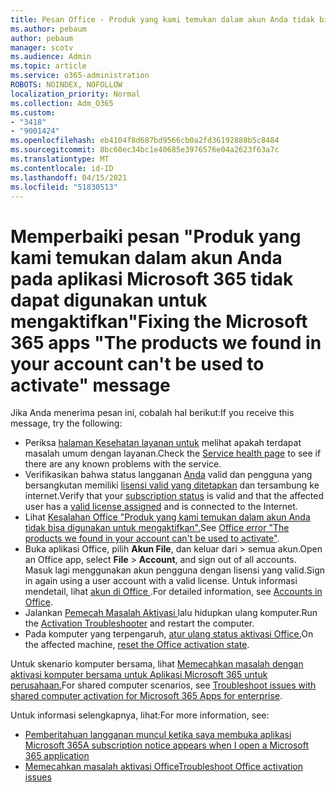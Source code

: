 ```yaml
---
title: Pesan Office - Produk yang kami temukan dalam akun Anda tidak bisa digunakan untuk mengaktifkan
ms.author: pebaum
author: pebaum
manager: scotv
ms.audience: Admin
ms.topic: article
ms.service: o365-administration
ROBOTS: NOINDEX, NOFOLLOW
localization_priority: Normal
ms.collection: Adm_O365
ms.custom:
- "3418"
- "9001424"
ms.openlocfilehash: eb4104f8d687bd9566cb0a2fd36192888b5c8484
ms.sourcegitcommit: 8bc60ec34bc1e40685e3976576e04a2623f63a7c
ms.translationtype: MT
ms.contentlocale: id-ID
ms.lasthandoff: 04/15/2021
ms.locfileid: "51830513"
---
```

# <a name="fixing-the-microsoft-365-apps-the-products-we-found-in-your-account-cant-be-used-to-activate-message"></a><span data-ttu-id="b085d-102">Memperbaiki pesan "Produk yang kami temukan dalam akun Anda pada aplikasi Microsoft 365 tidak dapat digunakan untuk mengaktifkan"</span><span class="sxs-lookup"><span data-stu-id="b085d-102">Fixing the Microsoft 365 apps "The products we found in your account can't be used to activate" message</span></span>

<span data-ttu-id="b085d-103">Jika Anda menerima pesan ini, cobalah hal berikut:</span><span class="sxs-lookup"><span data-stu-id="b085d-103">If you receive this message, try the following:</span></span>

- <span data-ttu-id="b085d-104">Periksa [halaman Kesehatan layanan untuk](https://docs.microsoft.com/office365/enterprise/view-service-health) melihat apakah terdapat masalah umum dengan layanan.</span><span class="sxs-lookup"><span data-stu-id="b085d-104">Check the [Service health page](https://docs.microsoft.com/office365/enterprise/view-service-health) to see if there are any known problems with the service.</span></span>
- <span data-ttu-id="b085d-105">Verifikasikan bahwa status langganan [Anda](https://support.office.com/article/0d23d3c0-c19c-4b2f-9845-5344fedc4380#bkmk_checksubscription) valid dan pengguna yang bersangkutan memiliki [ lisensi valid yang ditetapkan](https://support.office.com/article/997596B5-4173-4627-B915-36ABAC6786DC) dan tersambung ke internet.</span><span class="sxs-lookup"><span data-stu-id="b085d-105">Verify that your [subscription status](https://support.office.com/article/0d23d3c0-c19c-4b2f-9845-5344fedc4380#bkmk_checksubscription) is valid and that the affected user has a [valid license assigned](https://support.office.com/article/997596B5-4173-4627-B915-36ABAC6786DC) and is connected to the Internet.</span></span> 
- <span data-ttu-id="b085d-106">Lihat [Kesalahan Office "Produk yang kami temukan dalam akun Anda tidak bisa digunakan untuk mengaktifkan".](https://support.office.com/article/c9f9a0b3-5aae-4131-8077-21e6a59f141e)</span><span class="sxs-lookup"><span data-stu-id="b085d-106">See [Office error "The products we found in your account can't be used to activate"](https://support.office.com/article/c9f9a0b3-5aae-4131-8077-21e6a59f141e).</span></span>
- <span data-ttu-id="b085d-107">Buka aplikasi Office, pilih **Akun File**, dan keluar dari  >  semua akun.</span><span class="sxs-lookup"><span data-stu-id="b085d-107">Open an Office app, select **File** > **Account**, and sign out of all accounts.</span></span> <span data-ttu-id="b085d-108">Masuk lagi menggunakan akun pengguna dengan lisensi yang valid.</span><span class="sxs-lookup"><span data-stu-id="b085d-108">Sign in again using a user account with a valid license.</span></span> <span data-ttu-id="b085d-109">Untuk informasi mendetail, lihat [ akun di Office ](https://support.office.com/article/628ea040-f265-49de-b986-be09c3ebf8a9).</span><span class="sxs-lookup"><span data-stu-id="b085d-109">For detailed information, see [Accounts in Office](https://support.office.com/article/628ea040-f265-49de-b986-be09c3ebf8a9).</span></span>
- <span data-ttu-id="b085d-110">Jalankan [ Pemecah Masalah Aktivasi ](https://aka.ms/SARA-OfficeActivation-Alchemy) lalu hidupkan ulang komputer.</span><span class="sxs-lookup"><span data-stu-id="b085d-110">Run the [Activation Troubleshooter](https://aka.ms/SARA-OfficeActivation-Alchemy) and restart the computer.</span></span>
- <span data-ttu-id="b085d-111">Pada komputer yang terpengaruh, [atur ulang status aktivasi Office.](https://docs.microsoft.com/office365/troubleshoot/activation/reset-office-365-proplus-activation-state)</span><span class="sxs-lookup"><span data-stu-id="b085d-111">On the affected machine, [reset the Office activation state](https://docs.microsoft.com/office365/troubleshoot/activation/reset-office-365-proplus-activation-state).</span></span>

<span data-ttu-id="b085d-112">Untuk skenario komputer bersama, lihat [Memecahkan masalah dengan aktivasi komputer bersama untuk Aplikasi Microsoft 365 untuk perusahaan.](https://docs.microsoft.com/deployoffice/troubleshoot-shared-computer-activation)</span><span class="sxs-lookup"><span data-stu-id="b085d-112">For shared computer scenarios, see [Troubleshoot issues with shared computer activation for Microsoft 365 Apps for enterprise](https://docs.microsoft.com/deployoffice/troubleshoot-shared-computer-activation).</span></span>

<span data-ttu-id="b085d-113">Untuk informasi selengkapnya, lihat:</span><span class="sxs-lookup"><span data-stu-id="b085d-113">For more information, see:</span></span> 
- [<span data-ttu-id="b085d-114">Pemberitahuan langganan muncul ketika saya membuka aplikasi Microsoft 365</span><span class="sxs-lookup"><span data-stu-id="b085d-114">A subscription notice appears when I open a Microsoft 365 application</span></span>](https://support.office.com/article/4cabe32c-f594-4c0e-9191-3d3ade10cceb)
- [<span data-ttu-id="b085d-115">Memecahkan masalah aktivasi Office</span><span class="sxs-lookup"><span data-stu-id="b085d-115">Troubleshoot Office activation issues</span></span>](https://support.office.com/article/0d23d3c0-c19c-4b2f-9845-5344fedc4380)